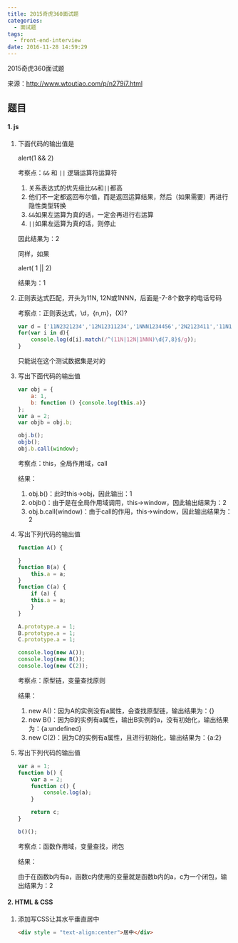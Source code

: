 ```yaml
---
title: 2015奇虎360面试题
categories:
  - 面试题
tags:
  - front-end-interview
date: 2016-11-28 14:59:29
---
```


2015奇虎360面试题

来源：http://www.wtoutiao.com/p/n279i7.html

<!-- more -->

## 题目

#### 1. js

1. 下面代码的输出值是

    alert(1 && 2)

    考察点：`&&` 和 `||` 逻辑运算符运算符

    1. 关系表达式的优先级比`&&`和`||`都高
    2. 他们不一定都返回布尔值，而是返回运算结果，然后（如果需要）再进行隐性类型转换
    3. `&&`如果左运算为真的话，一定会再进行右运算
    4. `||`如果左运算为真的话，则停止

    因此结果为：2

    同样，如果

    alert( 1 || 2)

    结果为：1

2. 正则表达式匹配，开头为11N, 12N或1NNN，后面是-7-8个数字的电话号码

    考察点：正则表达式，\d，{n,m}，(X)?

    ```javascript
    var d = ['11N2321234','12N12311234','1NNN1234456','2N2123411','11N12343','11N2343234NN'];
    for(var i in d){
        console.log(d[i].match(/^(11N|12N|1NNN)\d{7,8}$/g));
    }
    ```

    只能说在这个测试数据集是对的

3. 写出下面代码的输出值

    ```javascript
    var obj = {
        a: 1,
        b: function () {console.log(this.a)}
    };
    var a = 2;
    var objb = obj.b;

    obj.b();
    objb();
    obj.b.call(window);
    ```

    考察点：this，全局作用域，call

    结果：

    1. obj.b()：此时this->obj，因此输出：1
    2. objb()：由于是在全局作用域调用，this->window，因此输出结果为：2
    3. obj.b.call(window)：由于call的作用，this->window，因此输出结果为：2

4. 写出下列代码的输出值

    ```javascript
    function A() {

    }
    function B(a) {
        this.a = a;
    }
    function C(a) {
        if (a) {
        this.a = a;
        }
    }

    A.prototype.a = 1;
    B.prototype.a = 1;
    C.prototype.a = 1;

    console.log(new A());
    console.log(new B());
    console.log(new C(2));
    ```

    考察点：原型链，变量查找原则

    结果：

    1. new A()：因为A的实例没有a属性，会查找原型链，输出结果为：{}
    2. new B()：因为B的实例有a属性，输出B实例的a，没有初始化，输出结果为：{a:undefined}
    3. new C(2)：因为C的实例有a属性，且进行初始化，输出结果为：{a:2}

5. 写出下列代码的输出值

    ```javascript
    var a = 1;
    function b() {
        var a = 2;
        function c() {
            console.log(a);
        }

        return c;
    }

    b()();
    ```

    考察点：函数作用域，变量查找，闭包

    结果：

    由于在函数b内有a，函数c内使用的变量就是函数b内的a，c为一个闭包，输出结果为：2

#### 2. HTML & CSS

1. 添加写CSS让其水平垂直居中

    ```html
    <div style = "text-align:center">居中</div>
    ```